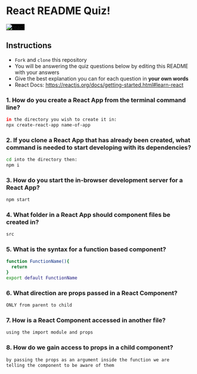 # React README Quiz!

<div>
  <img alt="react" style="background-color: black" src="https://betabeers.com/static/uploads/blog/20170420_React_logo_wordmark.png" />
</div>

## Instructions

- `Fork` and `clone` this repository
- You will be answering the quiz questions below by editing this README with your answers
- Give the best explanation you can for each question in **your own words**
- React Docs: https://reactjs.org/docs/getting-started.html#learn-react

### 1. How do you create a React App from the terminal command line?

```sh
in the directory you wish to create it in:
npx create-react-app name-of-app
```

### 2. If you clone a React App that has already been created, what command is needed to start developing with its dependencies?

```sh
cd into the directory then:
npm i
```

### 3. How do you start the in-browser development server for a React App?

```sh
npm start
```

### 4. What folder in a React App should component files be created in?

```sh
src
```

### 5. What is the syntax for a function based component?

```sh
function FunctionName(){
  return
}
export default FunctionName
```

### 6. What direction are props passed in a React Component?

```sh
ONLY from parent to child
```

### 7. How is a React Component accessed in another file?

```sh
using the import module and props
```

### 8. How do we gain access to props in a child component?

```sh
by passing the props as an argument inside the function we are 
telling the component to be aware of them
```
